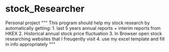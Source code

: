 # stock_Researcher
Personal project
"""
    This program should help my stock research by automatically getting:
    1. last 5 years annual reports + interim reports from HKEX
    2. Historical annual stock price fluctuation
    3. In Browser open stock researching websites that I freuqently visit
    4. use my excel template and fill in info appropriately
    """
